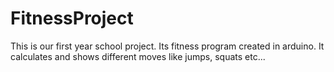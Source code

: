 # FitnessProject

This is our first year school project. Its fitness program created in arduino. It calculates and shows different moves like jumps, squats etc... 
